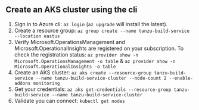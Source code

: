 
## Create an AKS cluster using the cli
1. Sign in to Azure cli: `az login` (`az upgrade` will install the latest).
1. Create a resource group: `az group create --name tanzu-build-service --location eastus`
1. Verify Microsoft.OperationsManagement and Microsoft.OperationalInsights are registered on your subscription. To check the registration status: `az provider show -n Microsoft.OperationsManagement -o table` & `az provider show -n Microsoft.OperationalInsights -o table`
1. Create an AKS cluster: `az aks create --resource-group tanzu-build-service --name tanzu-build-service-cluster --node-count 2 --enable-addons monitoring`
1. Get your credentials: `az aks get-credentials --resource-group tanzu-build-service --name tanzu-build-service-cluster`
1. Validate you can connect: `kubectl get nodes`